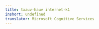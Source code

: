 ```yaml
---
title: txauv-hauv internet-k1
inshort: undefined
translator: Microsoft Cognitive Services
---
```




